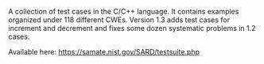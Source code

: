 A collection of test cases in the C/C++ language. It contains examples organized under 118 different CWEs. Version 1.3 adds test cases for increment and decrement and fixes some dozen systematic problems in 1.2 cases. 

Available here: https://samate.nist.gov/SARD/testsuite.php
